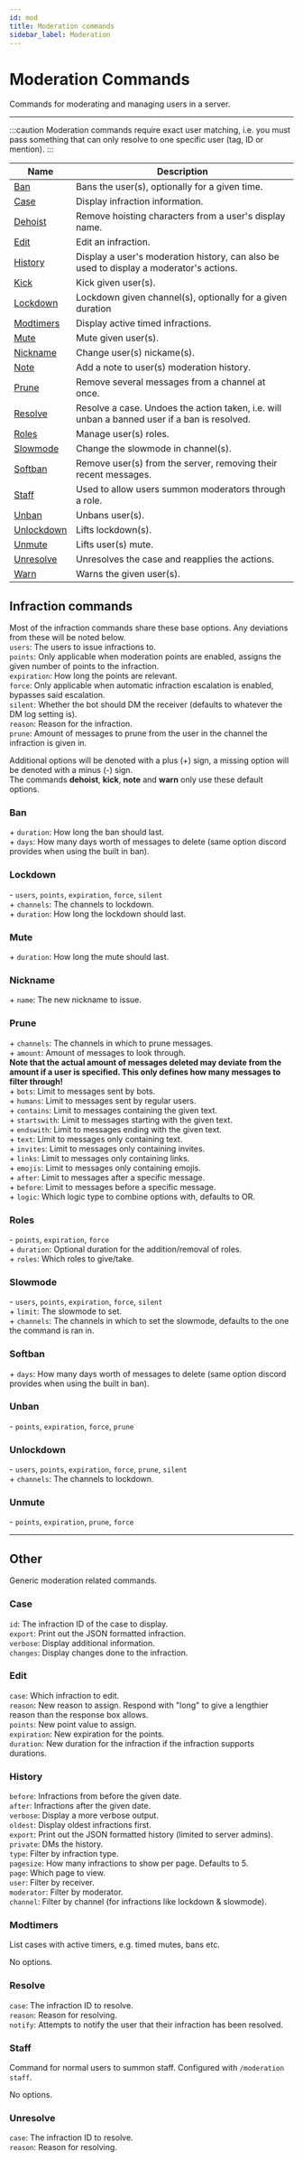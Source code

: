 ```yaml
---
id: mod
title: Moderation commands
sidebar_label: Moderation
---
```


# Moderation Commands
Commands for moderating and managing users in a server.

---
:::caution
Moderation commands require exact user matching, i.e. you must pass something that can only resolve to one specific user (tag, ID or mention).
:::

| Name                           | Description                                                                                  |
|--------------------------------|----------------------------------------------------------------------------------------------|
| [Ban](#ban)                    | Bans the user(s), optionally for a given time.                                               |
| [Case](#case)                  | Display infraction information.                                                              |
| [Dehoist](#infraction-commands)| Remove hoisting characters from a user's display name.                                       |
| [Edit](#edit)                  | Edit an infraction.                                                                          |
| [History](#history)            | Display a user's moderation history, can also be used to display a moderator's actions.      |
| [Kick](#infraction-commands)   | Kick given user(s).                                                                          |
| [Lockdown](#lockdown)          | Lockdown given channel(s), optionally for a given duration                                   |
| [Modtimers](#modtimers)        | Display active timed infractions.                                                            |
| [Mute](#mute)                  | Mute given user(s).                                                                          |
| [Nickname](#nickname)          | Change user(s) nickame(s).                                                                   |
| [Note](#infraction-commands)   | Add a note to user(s) moderation history.                                                    |
| [Prune](#prune)                | Remove several messages from a channel at once.                                              |
| [Resolve](#resolve)            | Resolve a case. Undoes the action taken, i.e. will unban a banned user if a ban is resolved. |
| [Roles](#roles)                | Manage user(s) roles.                                                                        |
| [Slowmode](#slowmode)          | Change the slowmode in channel(s).                                                           |
| [Softban](#softban)            | Remove user(s) from the server, removing their recent messages.                              |
| [Staff](#staff)                | Used to allow users summon moderators through a role.                                        |
| [Unban](#unban)                | Unbans user(s).                                                                              |
| [Unlockdown](#unlockdown)      | Lifts lockdown(s).                                                                           |
| [Unmute](#unmute)              | Lifts user(s) mute.                                                                          |
| [Unresolve](#unresolve)        | Unresolves the case and reapplies the actions.                                               |
| [Warn](#infraction-commands)   | Warns the given user(s).                                                                     |



## Infraction commands
Most of the infraction commands share these base options. Any deviations from these will be noted below.  
`users`: The users to issue infractions to.  
`points`: Only applicable when moderation points are enabled, assigns the given number of points to the infraction.  
`expiration`: How long the points are relevant.  
`force`: Only applicable when automatic infraction escalation is enabled, bypasses said escalation.  
`silent`: Whether the bot should DM the receiver (defaults to whatever the DM log setting is).  
`reason`: Reason for the infraction.  
`prune`: Amount of messages to prune from the user in the channel the infraction is given in.  

Additional options will be denoted with a plus (+) sign, a missing option will be denoted with a minus (-) sign.  
The commands **dehoist**, **kick**, **note** and **warn** only use these default options.

### Ban  
\+ `duration`: How long the ban should last.  
\+ `days`: How many days worth of messages to delete (same option discord provides when using the built in ban).  

### Lockdown  
\- `users`, `points`, `expiration`, `force`, `silent`  
\+ `channels`: The channels to lockdown.  
\+ `duration`: How long the lockdown should last.  

### Mute  
\+ `duration`: How long the mute should last.  

### Nickname  
\+ `name`: The new nickname to issue.  

### Prune  
\+ `channels`: The channels in which to prune messages.  
\+ `amount`: Amount of messages to look through.  
**Note that the actual amount of messages deleted may deviate from the amount if a user is specified. This only defines how many messages to filter through!**  
\+ `bots`: Limit to messages sent by bots.  
\+ `humans`: Limit to messages sent by regular users.  
\+ `contains`: Limit to messages containing the given text.  
\+ `startswith`: Limit to messages starting with the given text.  
\+ `endswith`: Limit to messages ending with the given text.  
\+ `text`: Limit to messages only containing text.  
\+ `invites`:  Limit to messages only containing invites.  
\+ `links`:  Limit to messages only containing links.  
\+ `emojis`:  Limit to messages only containing emojis.  
\+ `after`:  Limit to messages after a specific message.  
\+ `before`:  Limit to messages before a specific message.  
\+ `logic`:  Which logic type to combine options with, defaults to OR.  

### Roles  
\- `points`, `expiration`, `force`  
\+ `duration`: Optional duration for the addition/removal of roles.  
\+ `roles`: Which roles to give/take.  

### Slowmode  
\- `users`, `points`, `expiration`, `force`, `silent`  
\+ `limit`: The slowmode to set.  
\+ `channels`: The channels in which to set the slowmode, defaults to the one the command is ran in.  

### Softban  
\+ `days`: How many days worth of messages to delete (same option discord provides when using the built in ban).  

### Unban  
\- `points`, `expiration`, `force`, `prune`  

### Unlockdown  
\- `users`, `points`, `expiration`, `force`, `prune`, `silent`  
\+ `channels`: The channels to lockdown.  

### Unmute  
\- `points`, `expiration`, `prune`, `force`  

---
## Other  
Generic moderation related commands.
### Case  
`id`: The infraction ID of the case to display.  
`export`: Print out the JSON formatted infraction.  
`verbose`: Display additional information.  
`changes`: Display changes done to the infraction.  

### Edit  
`case`: Which infraction to edit.  
`reason`: New reason to assign. Respond with "long" to give a lengthier reason than the response box allows.  
`points`: New point value to assign.  
`expiration`: New expiration for the points.  
`duration`: New duration for the infraction if the infraction supports durations.  

### History  
`before`: Infractions from before the given date.  
`after`: Infractions after the given date.  
`verbose`: Display a more verbose output.  
`oldest`: Display oldest infractions first.  
`export`: Print out the JSON formatted history (limited to server admins).  
`private`: DMs the history.  
`type`: Filter by infraction type.  
`pagesize`: How many infractions to show per page. Defaults to 5.  
`page`: Which page to view.  
`user`: Filter by receiver.  
`moderator`: Filter by moderator.  
`channel`: Filter by channel (for infractions like lockdown & slowmode).  

### Modtimers  
List cases with active timers, e.g. timed mutes, bans etc.  

No options.  

### Resolve  
`case`: The infraction ID to resolve.  
`reason`: Reason for resolving.  
`notify`: Attempts to notify the user that their infraction has been resolved.  

### Staff  
Command for normal users to summon staff. Configured with `/moderation staff`.  

No options.  

### Unresolve
`case`: The infraction ID to resolve.  
`reason`: Reason for resolving.  